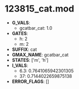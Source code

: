 # 123815_cat.mod

- **G_VALS**:
  - gcatbar_cat: 1.0
- **GATES**:
  - h: 2
  - m: 2
- **SUFFIX**: cat
- **GMAX_NAME**: gcatbar_cat
- **STATES**: ['m', 'h']
- **I_VALS**:
  - 6.3: 0.7641065942301305
  - 37: 0.7144022659875138
- **ERROR_FLAGS**: []
